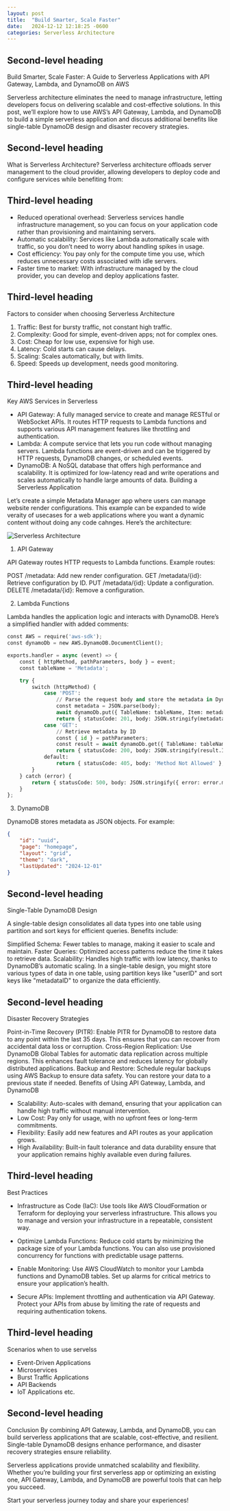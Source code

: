 ```yaml
---
layout: post
title:  "Build Smarter, Scale Faster"
date:   2024-12-12 12:18:25 -0600
categories: Serverless Architecture
---
```

## Second-level heading
Build Smarter, Scale Faster: A Guide to Serverless Applications with API Gateway, Lambda, and DynamoDB on AWS

Serverless architecture eliminates the need to manage infrastructure, letting developers focus on delivering scalable and cost-effective solutions. In this post, we’ll explore how to use AWS’s API Gateway, Lambda, and DynamoDB to build a simple serverless application and discuss additional benefits like single-table DynamoDB design and disaster recovery strategies.

## Second-level heading
What is Serverless Architecture?
Serverless architecture offloads server management to the cloud provider, allowing developers to deploy code and configure services while benefiting from:

## Third-level heading
* Reduced operational overhead: Serverless services handle infrastructure management, so you can focus on your application code rather than provisioning and maintaining servers.
* Automatic scalability: Services like Lambda automatically scale with traffic, so you don’t need to worry about handling spikes in usage.
* Cost efficiency: You pay only for the compute time you use, which reduces unnecessary costs associated with idle servers.
* Faster time to market: With infrastructure managed by the cloud provider, you can develop and deploy applications faster.

## Third-level heading
Factors to consider when choosing Serverless Architecture
1. Traffic: Best for bursty traffic, not constant high traffic.
2. Complexity: Good for simple, event-driven apps; not for complex ones.
3. Cost: Cheap for low use, expensive for high use.
4. Latency: Cold starts can cause delays.
5. Scaling: Scales automatically, but with limits.
6. Speed: Speeds up development, needs good monitoring.

## Third-level heading
Key AWS Services in Serverless

* API Gateway: A fully managed service to create and manage RESTful or WebSocket APIs. It routes HTTP requests to Lambda functions and supports various API management features like throttling and authentication.
* Lambda: A compute service that lets you run code without managing servers. Lambda functions are event-driven and can be triggered by HTTP requests, DynamoDB changes, or scheduled events.
* DynamoDB: A NoSQL database that offers high performance and scalability. It is optimized for low-latency read and write operations and scales automatically to handle large amounts of data.
Building a Serverless Application

Let’s create a simple Metadata Manager app where users can manage website render configurations. This example can be expanded to wide veraity of usecases for a web applications where you want a dynamic content without doing any code cahnges. Here’s the architecture:

![Serverless Architecture](/images/ServerlessArchitecture.png)

1. API Gateway

API Gateway routes HTTP requests to Lambda functions. Example routes:

POST /metadata: Add new render configuration.
GET /metadata/{id}: Retrieve configuration by ID.
PUT /metadata/{id}: Update a configuration.
DELETE /metadata/{id}: Remove a configuration.

2. Lambda Functions

Lambda handles the application logic and interacts with DynamoDB. Here’s a simplified handler with added comments:

```python
const AWS = require('aws-sdk');
const dynamoDb = new AWS.DynamoDB.DocumentClient();

exports.handler = async (event) => {
    const { httpMethod, pathParameters, body } = event;
    const tableName = 'Metadata';

    try {
        switch (httpMethod) {
            case 'POST':
                // Parse the request body and store the metadata in DynamoDB
                const metadata = JSON.parse(body);
                await dynamoDb.put({ TableName: tableName, Item: metadata }).promise();
                return { statusCode: 201, body: JSON.stringify(metadata) };
            case 'GET':
                // Retrieve metadata by ID
                const { id } = pathParameters;
                const result = await dynamoDb.get({ TableName: tableName, Key: { id } }).promise();
                return { statusCode: 200, body: JSON.stringify(result.Item) };
            default:
                return { statusCode: 405, body: 'Method Not Allowed' };
        }
    } catch (error) {
        return { statusCode: 500, body: JSON.stringify({ error: error.message }) };
    }
};
```

3. DynamoDB

DynamoDB stores metadata as JSON objects. For example:

<p markdown="block">

```json
{
    "id": "uuid",
    "page": "homepage",
    "layout": "grid",
    "theme": "dark",
    "lastUpdated": "2024-12-01"
}
```
</p>

## Second-level heading
Single-Table DynamoDB Design

A single-table design consolidates all data types into one table using partition and sort keys for efficient queries. Benefits include:

Simplified Schema: Fewer tables to manage, making it easier to scale and maintain.
Faster Queries: Optimized access patterns reduce the time it takes to retrieve data.
Scalability: Handles high traffic with low latency, thanks to DynamoDB’s automatic scaling.
In a single-table design, you might store various types of data in one table, using partition keys like "userID" and sort keys like "metadataID" to organize the data efficiently.

## Second-level heading
Disaster Recovery Strategies

Point-in-Time Recovery (PITR): Enable PITR for DynamoDB to restore data to any point within the last 35 days. This ensures that you can recover from accidental data loss or corruption.
Cross-Region Replication: Use DynamoDB Global Tables for automatic data replication across multiple regions. This enhances fault tolerance and reduces latency for globally distributed applications.
Backup and Restore: Schedule regular backups using AWS Backup to ensure data safety. You can restore your data to a previous state if needed.
Benefits of Using API Gateway, Lambda, and DynamoDB
* Scalability: Auto-scales with demand, ensuring that your application can handle high traffic without manual intervention.
* Low Cost: Pay only for usage, with no upfront fees or long-term commitments.
* Flexibility: Easily add new features and API routes as your application grows.
* High Availability: Built-in fault tolerance and data durability ensure that your application remains highly available even during failures.

## Third-level heading
Best Practices

* Infrastructure as Code (IaC): Use tools like AWS CloudFormation or Terraform for deploying your serverless infrastructure. This allows you to manage and version your infrastructure in a repeatable, consistent way.

* Optimize Lambda Functions: Reduce cold starts by minimizing the package size of your Lambda functions. You can also use provisioned concurrency for functions with predictable usage patterns.

* Enable Monitoring: Use AWS CloudWatch to monitor your Lambda functions and DynamoDB tables. Set up alarms for critical metrics to ensure your application’s health.

* Secure APIs: Implement throttling and authentication via API Gateway. Protect your APIs from abuse by limiting the rate of requests and requiring authentication tokens.

## Third-level heading
Scenarios when to use servelss

* Event-Driven Applications
* Microservices
* Burst Traffic Applications
* API Backends
* IoT Applications etc.

## Second-level heading
Conclusion
By combining API Gateway, Lambda, and DynamoDB, you can build serverless applications that are scalable, cost-effective, and resilient. Single-table DynamoDB designs enhance performance, and disaster recovery strategies ensure reliability.

Serverless applications provide unmatched scalability and flexibility. Whether you’re building your first serverless app or optimizing an existing one, API Gateway, Lambda, and DynamoDB are powerful tools that can help you succeed.

Start your serverless journey today and share your experiences!
